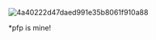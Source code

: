 
![4a40222d47daed991e35b8061f910a88](https://github.com/cuqpid/cuqpid/assets/138013489/806fed63-84eb-44d2-af20-4adfa91d1ad4)


*pfp is mine!


<!--
**cuqpid/cuqpid** is a ✨ _special_ ✨ repository because its `README.md` (this file) appears on your GitHub profile.

Here are some ideas to get you started:

- 🔭 I’m currently working on ...
- 🌱 I’m currently learning ...
- 👯 I’m looking to collaborate on ...
- 🤔 I’m looking for help with ...
- 💬 Ask me about ...
- 📫 How to reach me: ...
- 😄 Pronouns: ...
- ⚡ Fun fact: ...
-->
